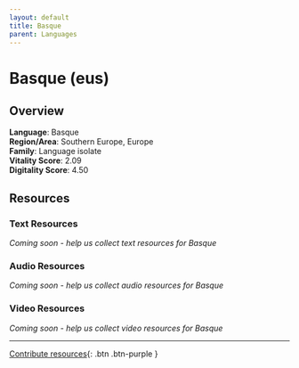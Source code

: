 ```yaml
---
layout: default
title: Basque
parent: Languages
---
```


# Basque (eus)

## Overview

**Language**: Basque  
**Region/Area**: Southern Europe, Europe  
**Family**: Language isolate  
**Vitality Score**: 2.09  
**Digitality Score**: 4.50  

## Resources

### Text Resources
*Coming soon - help us collect text resources for Basque*

### Audio Resources
*Coming soon - help us collect audio resources for Basque*

### Video Resources
*Coming soon - help us collect video resources for Basque*

---

[Contribute resources](https://fairtrain.github.io/){: .btn .btn-purple }
